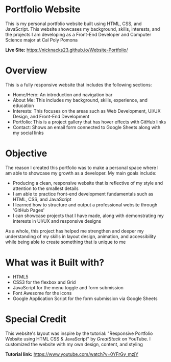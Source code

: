 # Portfolio Website
This is my personal portfolio website built using HTML, CSS, and JavaScript.
This website showcases my background, skills, interests, and the projects I am developing as a Front-End Developer and Computer Science major at Cal Poly Pomona

**Live Site:** https://nicknacks23.github.io/Website-Portfolio/

# Overview
This is a fully responsive website that includes the following sections:
- Home/Hero: An introduction and navigation bar
- About Me: This includes my background, skills, experience, and education
- Interests: This focuses on the areas such as Web Development, UI/UX Design, and Front-End Development
- Portfolio: This is a project gallery that has hover effects with GitHub links
- Contact: Shows an email form connected to Google Sheets along with my social links

# Objective
The reason I created this portfolio was to make a personal space where I am able to showcase my growth as a developer.
My main goals include:
- Producing a clean, responsive website that is reflective of my style and attention to the smallest details
- I am able to practice front-end development fundamentals such as HTML, CSS, and JavaScript
- I learned how to structure and output a professional website through 'GitHub Pages'
- I can showcase projects that I have made, along with demonstrating my interests in UI/UX and responsive designs

As a whole, this project has helped me strengthen and deeper my understanding of my skills in layout design, animation, and accessibility while being able to create something that is unique to me

# What was it Built with?
- HTML5
- CSS3 for the flexbox and Grid
- JavaScript for the menu toggle and form submission
- Font Awesome for the icons
- Google Application Script for the form submission via Google Sheets

# Special Credit
This website's layout was inspire by the tutorial:
"Responsive Portfolio Website using HTML CSS & JavaScript" by *GreatStack* on YouTube.
I customized the website with my own design, content, and styling

**Tutorial link:** https://www.youtube.com/watch?v=0YFrGy_mzjY
